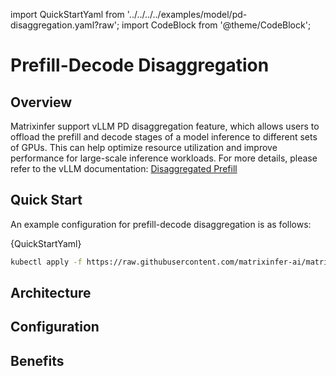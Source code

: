 import QuickStartYaml from '../../../../examples/model/pd-disaggregation.yaml?raw';
import CodeBlock from '@theme/CodeBlock';

# Prefill-Decode Disaggregation

## Overview

Matrixinfer support vLLM PD disaggregation feature, which allows users to offload the prefill and decode stages of a
model inference to different sets of GPUs. This can help optimize resource utilization and improve performance for
large-scale inference workloads. For more details, please refer to the vLLM
documentation:  [Disaggregated Prefill](https://docs.vllm.ai/en/stable/features/disagg_prefill.html)

## Quick Start

An example configuration for prefill-decode disaggregation is as follows:

<CodeBlock language="yaml">
{QuickStartYaml}
</CodeBlock>

```bash
kubectl apply -f https://raw.githubusercontent.com/matrixinfer-ai/matrixinfer/refs/heads/main/examples/model/pd-disaggregation.yaml
```

## Architecture

<!-- Add architecture details here -->

## Configuration

<!-- Add configuration options here -->

## Benefits

<!-- Add benefits here -->